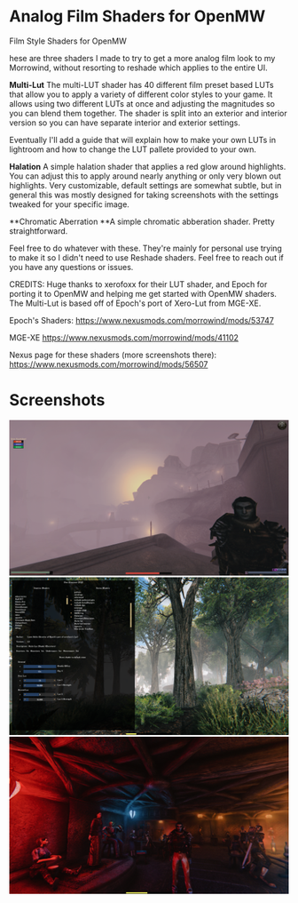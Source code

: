 # Analog Film Shaders for OpenMW
Film Style Shaders for OpenMW

hese are three shaders I made to try to get a more analog film look to my Morrowind, without resorting to reshade which applies to the entire UI.

**Multi-Lut**
The multi-LUT shader has 40 different film preset based LUTs that allow you to apply a variety of different color styles to your game. It allows using two different LUTs at once and adjusting the magnitudes so you can blend them together. The shader is split into an exterior and interior version so you can have separate interior and exterior settings.

Eventually I'll add a guide that will explain how to make your own LUTs in lightroom and how to change the LUT pallete provided to your own.

**Halation**
A simple halation shader that applies a red glow around highlights. You can adjust this to apply around nearly anything or only very blown out highlights.
Very customizable, default settings are somewhat subtle, but in general this was mostly designed for taking screenshots with the settings tweaked for your specific image.

**Chromatic Aberration
**A simple chromatic abberation shader. Pretty straightforward.

Feel free to do whatever with these. They're mainly for personal use trying to make it so I didn't need to use Reshade shaders. Feel free to reach out if you have any questions or issues.

CREDITS:
﻿Huge thanks to xerofoxx for their LUT shader, and Epoch for porting it to OpenMW and helping me get started with OpenMW shaders. The Multi-Lut is based off of Epoch's port of Xero-Lut from MGE-XE.

Epoch's Shaders:
https://www.nexusmods.com/morrowind/mods/53747

MGE-XE
https://www.nexusmods.com/morrowind/mods/41102

Nexus page for these shaders (more screenshots there):
https://www.nexusmods.com/morrowind/mods/56507

# Screenshots
![Screenshot](sc2/image.png?raw=true "Title")
![Screenshot](sc2/screenshot023.png?raw=true "Title")
![Screenshot](sc2/screenshot031.png?raw=true "Title")
